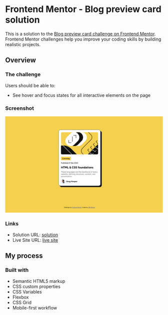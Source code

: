 # Frontend Mentor - Blog preview card solution

This is a solution to the [Blog preview card challenge on Frontend Mentor](https://www.frontendmentor.io/challenges/blog-preview-card-ckPaj01IcS). Frontend Mentor challenges help you improve your coding skills by building realistic projects. 


## Overview

### The challenge

Users should be able to:

- See hover and focus states for all interactive elements on the page

### Screenshot

![Alt text](image-1.png)



### Links

- Solution URL: [solution](https://github.com/jrfullstack/frontendmentor-Blog-preview-card-challenge)
- Live Site URL: [live site](https://blog-preview-card-challenge-jr.netlify.app/)

## My process

### Built with

- Semantic HTML5 markup
- CSS custom properties
- CSS Variables
- Flexbox
- CSS Grid
- Mobile-first workflow